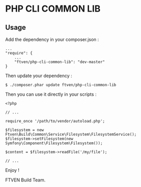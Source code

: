 # PHP CLI COMMON LIB

## Usage

Add the dependency in your composer.json :

    ...
    "require": {
        ...
        "ftven/php-cli-common-lib": "dev-master"
    }

Then update your dependency :

    $ ./composer.phar update ftven/php-cli-common-lib

Then you can use it directly in your scripts :

    <?php

    // ...

    require_once '/path/to/vendor/autoload.php';

    $filesystem = new Ftven\Build\Common\Service\Filesystem\FilesystemService();
    $filesystem->setFilesystem(new Symfony\Component\Filesystem\Filesystem());

    $content = $filesystem->readFile('/my/file');

    // ...

Enjoy !

FTVEN Build Team.
